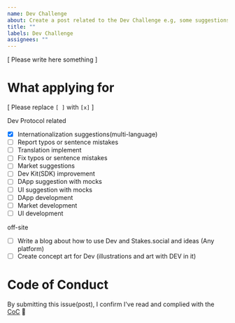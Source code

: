 ```yaml
---
name: Dev Challenge
about: Create a post related to the Dev Challenge e.g, some suggestions, ideas, works, etc.
title: ""
labels: Dev Challenge
assignees: ""
---
```


[ Please write here something ]

# What applying for

[ Please replace `[ ]` with `[x]` ]

Dev Protocol related

- [x] Internationalization suggestions(multi-language)
- [ ] Report typos or sentence mistakes
- [ ] Translation implement
- [ ] Fix typos or sentence mistakes
- [ ] Market suggestions
- [ ] Dev Kit(SDK) improvement
- [ ] DApp suggestion with mocks
- [ ] UI suggestion with mocks
- [ ] DApp development
- [ ] Market development
- [ ] UI development

off-site

- [ ] Write a blog about how to use Dev and Stakes.social and ideas (Any platform)
- [ ] Create concept art for Dev (illustrations and art with DEV in it)

# Code of Conduct

By submitting this issue(post), I confirm I've read and complied with the [CoC](https://github.com/dev-protocol/community/blob/master/CODE_OF_CONDUCT.md) 🖖
